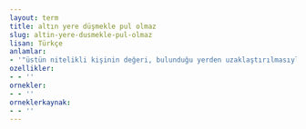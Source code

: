 ```yaml
---
layout: term
title: altın yere düşmekle pul olmaz
slug: altin-yere-dusmekle-pul-olmaz
lisan: Türkçe
anlamlar:
- '"üstün nitelikli kişinin değeri, bulunduğu yerden uzaklaştırılmasıyla azalmaz" anlamında kullanılan bir söz'
ozellikler:
- - ''
ornekler:
- - ''
orneklerkaynak:
- - ''
---
```

